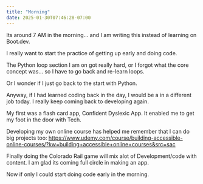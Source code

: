 ```yaml
---
title: "Morning"
date: 2025-01-30T07:46:28-07:00
---
```


Its around 7 AM in the morning... and I am writing this instead of learning on Boot.dev. 

I really want to start the practice of getting up early and doing code.

The Python loop section I am on got really hard, or I forgot what the core concept was... so I have to go back and re-learn loops.

Or I wonder if I just go back to the start with Python. 

Anyway, if I had learned coding back in the day, I would be a in a different job today. I really keep coming back to developing again.

My first was a flash card app, Confident Dyslexic App. It enabled me to get my foot in the door with Tech.

Developing my own online course has helped me remember that I can do big projects too: https://www.udemy.com/course/building-accessible-online-courses/?kw=building+accessible+online+courses&src=sac

Finally doing the Colorado Rail game will mix alot of Development/code with content. I am glad its coming full circle in making an app.

Now if only I could start doing code early in the morning. 
